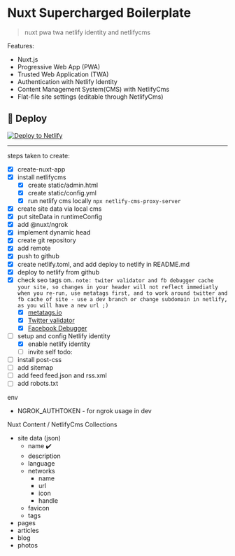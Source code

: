 # Nuxt Supercharged Boilerplate

> nuxt pwa twa netlify identity and netlifycms

Features: 
- Nuxt.js
- Progressive Web App (PWA)
- Trusted Web Application (TWA) 
- Authentication with Netlify Identity
- Content Management System(CMS) with NetlifyCms
- Flat-file site settings (editable through NetlifyCms)

## 💫 Deploy

[![Deploy to Netlify](https://www.netlify.com/img/deploy/button.svg)](https://app.netlify.com/start/deploy?repository=https://github.com/jasenmichael/nuxt-supercharged-boilderplate)

----
steps taken to create:
- [x] create-nuxt-app
- [x] install netlifycms
  - [x] create static/admin.html
  - [x] create static/config.yml
  - [x] run netlify cms locally ```npx netlify-cms-proxy-server```
- [x] create site data via local cms
- [x] put siteData in runtimeConfig
- [x] add @nuxt/ngrok
- [x] implement dynamic head
- [x] create git repository
- [x] add remote
- [x] push to github
- [x] create netlify.toml, and add deploy to netlify in README.md
- [x] deploy to netlify from github
- [x] check seo tags on..
  ```note: twiter validator and fb debugger cache your site, so changes in your header will not reflect immediatly when you re-run, use metatags first, and to work around twitter and fb cache of site - use a dev branch or change subdomain in netlify, as you will have a new url ;)```
  - [x] [metatags.io](https://metatags.io/) 
  - [x] [Twitter validator](https://cards-dev.twitter.com/validator)
  - [x] [Facebook Debugger](https://developers.facebook.com/tools/debug/)
- [ ] setup and config Netlify identity
  - [x] enable netlify identity
  - [ ] invite self
  todo:
- [ ] install post-css
- [ ] add sitemap
- [ ] add feed feed.json and rss.xml
- [ ] add robots.txt

env
 - NGROK_AUTHTOKEN - for ngrok usage in dev

Nuxt Content / NetlifyCms Collections
- site data (json)
  - name ✔️
  - description
  - language
  - networks
    - name
    - url
    - icon
    - handle
  - favicon
  - tags
- pages
- articles
- blog
- photos
